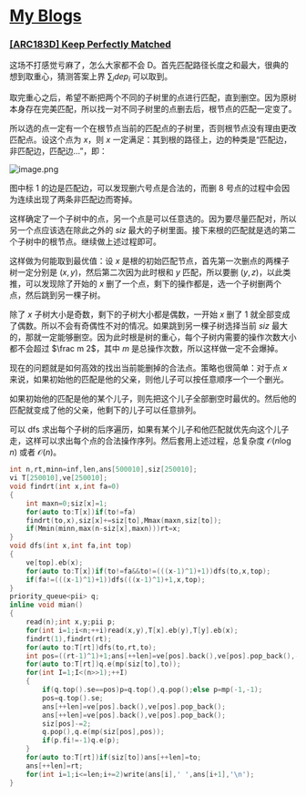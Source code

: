 # [My Blogs](https://www.cnblogs.com/WrongAnswer90/p/18380150)

### [[ARC183D] Keep Perfectly Matched](https://www.luogu.com.cn/problem/AT_arc183_d)

这场不打感觉亏麻了，怎么大家都不会 D。首先匹配路径长度之和最大，很典的想到取重心，猜测答案上界 $\sum_i dep_i$ 可以取到。

取完重心之后，希望不断把两个不同的子树里的点进行匹配，直到删空。因为原树本身存在完美匹配，所以找一对不同子树里的点删去后，根节点的匹配一定变了。

所以选的点一定有一个在根节点当前的匹配点的子树里，否则根节点没有理由更改匹配点。设这个点为 $x$，则 $x$ 一定满足：其到根的路径上，边的种类是“匹配边，非匹配边，匹配边...”，即：

![image.png](https://s2.loli.net/2024/08/26/sGZhqnp98wAM2kc.png)

图中标 $1$ 的边是匹配边，可以发现删六号点是合法的，而删 $8$ 号点的过程中会因为连续出现了两条非匹配边而寄掉。

这样确定了一个子树中的点，另一个点是可以任意选的。因为要尽量匹配对，所以另一个点应该选在除此之外的 $siz$ 最大的子树里面。接下来根的匹配就是选的第二个子树中的根节点。继续做上述过程即可。

这样做为何能取到最优值：设 $x$ 是根的初始匹配节点，首先第一次删点的两棵子树一定分别是 $(x,y)$，然后第二次因为此时根和 $y$ 匹配，所以要删 $(y,z)$，以此类推，可以发现除了开始的 $x$ 删了一个点，剩下的操作都是，选一个子树删两个点，然后跳到另一棵子树。

除了 $x$ 子树大小是奇数，剩下的子树大小都是偶数，一开始 $x$ 删了 $1$ 就全部变成了偶数。所以不会有奇偶性不对的情况。如果跳到另一棵子树选择当前 $siz$ 最大的，那就一定能够删空。因为此时根是树的重心，每个子树内需要的操作次数大小都不会超过 $\frac m 2$，其中 $m$ 是总操作次数，所以这样做一定不会爆掉。

现在的问题就是如何高效的找出当前能删掉的合法点。策略也很简单：对于点 $x$ 来说，如果初始他的匹配是他的父亲，则他儿子可以按任意顺序一个一个删光。

如果初始他的匹配是他的某个儿子，则先把这个儿子全部删空时最优的。然后他的匹配就变成了他的父亲，他剩下的儿子可以任意排列。

可以 $\text{dfs}$ 求出每个子树的后序遍历，如果有某个儿子和他匹配就优先向这个儿子走，这样可以求出每个点的合法操作序列。然后套用上述过程，总复杂度 $\mathcal O(n\log n)$ 或者 $\mathcal O(n)$。

```cpp
int n,rt,minn=inf,len,ans[500010],siz[250010];
vi T[250010],ve[250010];
void findrt(int x,int fa=0)
{
	int maxn=0;siz[x]=1;
	for(auto to:T[x])if(to!=fa)
	findrt(to,x),siz[x]+=siz[to],Mmax(maxn,siz[to]);
	if(Mmin(minn,max(n-siz[x],maxn)))rt=x;
}
void dfs(int x,int fa,int top)
{
	ve[top].eb(x);
	for(auto to:T[x])if(to!=fa&&to!=(((x-1)^1)+1))dfs(to,x,top);
	if(fa!=(((x-1)^1)+1))dfs(((x-1)^1)+1,x,top);
}
priority_queue<pii> q;
inline void mian()
{
	read(n);int x,y;pii p;
	for(int i=1;i<n;++i)read(x,y),T[x].eb(y),T[y].eb(x);
	findrt(1),findrt(rt);
	for(auto to:T[rt])dfs(to,rt,to);
	int pos=((rt-1)^1)+1;ans[++len]=ve[pos].back(),ve[pos].pop_back(),--siz[pos];
	for(auto to:T[rt])q.e(mp(siz[to],to));
	for(int I=1;I<(n>>1);++I)
	{
		if(q.top().se==pos)p=q.top(),q.pop();else p=mp(-1,-1);
		pos=q.top().se;
		ans[++len]=ve[pos].back(),ve[pos].pop_back();
		ans[++len]=ve[pos].back(),ve[pos].pop_back();
		siz[pos]-=2;
		q.pop(),q.e(mp(siz[pos],pos));
		if(p.fi!=-1)q.e(p);
	}
	for(auto to:T[rt])if(siz[to])ans[++len]=to;
	ans[++len]=rt;
	for(int i=1;i<=len;i+=2)write(ans[i],' ',ans[i+1],'\n');
}
```